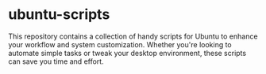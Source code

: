 # ubuntu-scripts
This repository contains a collection of handy scripts for Ubuntu to enhance your workflow and system customization. Whether you're looking to automate simple tasks or tweak your desktop environment, these scripts can save you time and effort.
